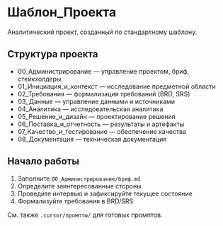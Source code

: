 # Шаблон_Проекта

Аналитический проект, созданный по стандартному шаблону.

## Структура проекта
- 00_Администрирование — управление проектом, бриф, стейкхолдеры
- 01_Инициация_и_контекст — исследование предметной области
- 02_Требования — формализация требований (BRD, SRS)
- 03_Данные — управление данными и источниками
- 04_Аналитика — исследовательская аналитика
- 05_Решение_и_дизайн — проектирование решения
- 06_Поставка_и_отчетность — результаты и артефакты
- 07_Качество_и_тестирование — обеспечение качества
- 08_Документация — техническая документация

## Начало работы
1. Заполните `00_Администрирование/бриф.md`
2. Определите заинтересованные стороны
3. Проведите интервью и зафиксируйте текущее состояние
4. Формализуйте требования в BRD/SRS

См. также `.cursor/промпты/` для готовых промптов.

